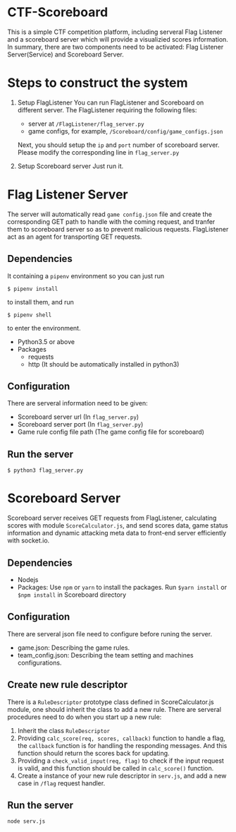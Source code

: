 # CTF-Scoreboard
This is a simple CTF competition platform, including serveral Flag Listener and a scoreboard server which will provide a visualizied scores information. In summary, there are two components need to be activated: Flag Listener Server(Service) and Scoreboard Server.

# Steps to construct the system
1. Setup FlagListener
    You can run FlagListener and Scoreboard on different server. The FlagListener requiring the following files:
    - server at `/FlagListener/flag_server.py`
    - game configs, for example, `/Scoreboard/config/game_configs.json`

    Next, you should setup the `ip` and `port` number of scoreboard server. Please modify the corresponding line in `flag_server.py`

2. Setup Scoreboard server
    Just run it.

# Flag Listener Server
The server will automatically read `game config.json` file and create the corresponding GET path to handle with the coming request, and tranfer them to scoreboard server so as to prevent malicious requests.
FlagListener act as an agent for transporting GET requests.

## Dependencies
It containing a `pipenv` environment so you can just run
```
$ pipenv install
```
to install them, and run
```
$ pipenv shell
```
to enter the environment.

- Python3.5 or above
- Packages
    - requests
    - http (It should be automatically installed in python3)

## Configuration
There are serveral information need to be given:
- Scoreboard server url  (In `flag_server.py`)
- Scoreboard server port (In `flag_server.py`)
- Game rule config file path (The game config file for scoreboard)

## Run the server
```
$ python3 flag_server.py
```

# Scoreboard Server
Scoreboard server receives GET requests from FlagListener, calculating scores with module `ScoreCalculator.js`, and send scores data, game status information and dynamic attacking meta data to front-end server efficiently with socket.io.

## Dependencies
- Nodejs
- Packages: Use `npm` or `yarn` to install the packages.
    Run `$yarn install` or `$npm install` in Scoreboard directory

## Configuration
There are serveral json file need to configure before runing the server.
- game.json: Describing the game rules.
- team_config.json: Describing the team setting and machines configurations.

## Create new rule descriptor 
There is a `RuleDescriptor` prototype class defined in ScoreCalculator.js module, one should inherit the class to add a new rule. There are serveral procedures need to do when you start up a new rule:
1. Inherit the class `RuleDescriptor`
2. Providing `calc_score(req, scores, callback)` function to handle a flag, the `callback` function is for handling the responding messages. And this function should return the scores back for updating.
3. Providing a `check_valid_input(req, flag)` to check if the input request is valid, and this function should be called in `calc_score()` function.
4. Create a instance of your new rule descriptor in `serv.js`, and add a new case in `/flag` request handler.

## Run the server
```
node serv.js
```
